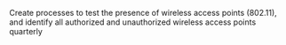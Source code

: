 Create processes to test the presence of wireless access points (802.11), and identify all authorized and unauthorized wireless access points quarterly